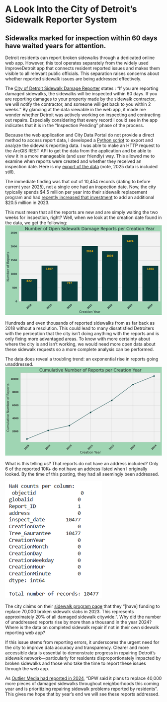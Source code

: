 # A Look Into the City of Detroit’s Sidewalk Reporter System
## Sidewalks marked for inspection within 60 days have waited years for attention.
Detroit residents can report broken sidewalks through a dedicated online web app. However, this tool operates separately from the widely used ImproveDetroit app that connects resident reported issues and makes them visible to all relevant public officials. This separation raises concerns about whether reported sidewalk issues are being addressed effectively.

The [City of Detroit Sidewalk Damage Reporter](https://detroitmi.gov/webapp/sidewalk-map) states : “If you are reporting damaged sidewalks, the sidewalks will be inspected within 60 days. If you are reporting damages to your property made by the sidewalk contractor, we will notify the contractor, and someone will get back to you within 2 weeks.” By glancing at the data viewable in the web app, it made me wonder whether Detroit was actively working on inspecting and contracting out repairs. Especially considering that every record I could see in the app indicates that it is in the “Inspection Pending” phase of the process.

Because the web application and City Data Portal do not provide a direct method to access report data, I developed a [Python script](https://colab.research.google.com/drive/1xBYDy5QrychKWoJNr50Zsqqoq__XO3pC?usp=sharing) to export and analyze the sidewalk reporting data. I was able to make an HTTP request to the ArcGIS REST API to get the data from the application and be able to view it in a more manageable (and user friendly) way. This allowed me to examine when reports were created and whether they received an inspection date. Here is my [export of the data](https://docs.google.com/spreadsheets/d/1P34wkX8-CWf07P8d3b9Rdux5BqegkuTQXKqkvMFLis8/edit?usp=sharing) (note, 2025 data is included still). 

The immediate finding was that out of 10,454 records (dating to before current year 2025), not a single one had an inspection date. Now, the city typically spends $4.5 million per year into their sidewalk replacement program and had [recently increased that investment](https://www.fox2detroit.com/news/city-of-detroit-unveils-plan-for-sidewalks-repairs-and-replacements) to add an additional $20.5 million in 2023. 

This must mean that all the reports are new and are simply waiting the two weeks for inspection, right? Well, when we look at the creation date found in the data, we get the following:
![](/images/bar-chart-of-sidewalk-reports-per-year.png "This bar chart shows the number of reports that remain unaddressed by creation year")

Hundreds and even thousands of reported sidewalks from as far back as 2018 without a resolution. This could lead to many dissatisfied Detroiters with the perception that the city isn’t doing anything with the reports and is only fixing more advantaged areas. To know with more certainty about where the city is and isn’t working, we would need more open data about these sidewalk requests so a more complete analysis can be performed.

The data does reveal a troubling trend: an exponential rise in reports going unaddressed.
![](/images/cumulative-line-chart-of-reports-by-year.png "This line chart shows a rising total of unaddressed sidewalk repair requests being made.")

What is this telling us? That reports do not have an address included? Only 6 of the reported 10K+ do not have an address listed when I originally looked. By the time of this posting, they had all seemingly been addressed. 

![](/images/nan-counts.PNG "Python output of missing data")

The city claims on their [sidewalk program page](https://detroitmi.gov/departments/department-public-works/sidewalk-program) that they “[have] funding to replace 70,000 broken sidewalk slabs in 2023.  This represents approximately 20% of all damaged sidewalk citywide.”. Why did the number of unaddressed reports rise by more than a thousand in the year 2024? Where is the data on completed sidewalk repair if not in their own sidewalk reporting web app? 

If this issue stems from reporting errors, it underscores the urgent need for the city to improve data accuracy and transparency. Clearer and more accessible data is essential to demonstrate progress in repairing Detroit’s sidewalk network—particularly for residents disproportionately impacted by broken sidewalks and those who take the time to report these issues through the web app.

As [Outlier Media had reported in 2024](https://outliermedia.org/detroit-sidewalks-missing-broken-replacement-accessible-public-works/), “DPW said it plans to replace 40,000 more pieces of damaged sidewalks throughout neighborhoods this coming year and is prioritizing repairing sidewalk problems reported by residents”. This gives me hope that by year’s end we will see these reports addressed. 
